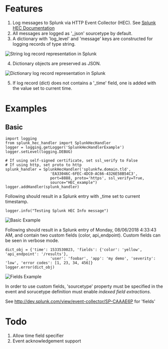 # Features
1. Log messages to Splunk via HTTP Event Collector (HEC).
See [Splunk HEC Documentation](http://docs.splunk.com/Documentation/Splunk/latest/Data/AboutHEC)
2. All messages are logged as '_json' sourcetype by default.
3. A dictionary with 'log_level' and 'message' keys are constructed for logging records of type string.

![String log record representation in Splunk](https://github.com/vavarachen/splunk_http_handler/blob/master/resources/str_record.png)

4. Dictionary objects are preserved as JSON.

![Dictionary log record representation in Splunk](https://github.com/vavarachen/splunk_http_handler/blob/master/resources/dict_record.png)

5. If log record (dict) does not contains a '_time' field,  one is added with the value set to current time.

# Examples

## Basic
```
import logging
from splunk_hec_handler import SplunkHecHandler
logger = logging.getLogger('SplunkHecHandlerExample')
logger.setLevel(logging.DEBUG)

# If using self-signed certificate, set ssl_verify to False
# If using http, set proto to http
splunk_handler = SplunkHecHandler('splunkfw.domain.tld',
                    'EA33046C-6FEC-4DC0-AC66-4326E58B54C3',
                    port=8888, proto='https', ssl_verify=True,
                    source="HEC_example")
logger.addHandler(splunk_handler)
```

Following should result in a Splunk entry with _time set to current timestamp.

```
logger.info("Testing Splunk HEC Info message")
```

![Basic Example](https://github.com/vavarachen/splunk_http_handler/blob/master/resources/basic_example.png)

Following should result in a Splunk entry of Monday, 08/06/2018 4:33:43 AM, and contain two
custom fields (color, api_endpoint).  Custom fields can be seen in verbose mode. 

```
dict_obj = {'time': 1533530023, 'fields': {'color': 'yellow', 'api_endpoint': '/results'},
                    'user': 'foobar', 'app': 'my demo', 'severity': 'low', 'error codes': [1, 23, 34, 456]}
logger.error(dict_obj)
```

![Fields Example](https://github.com/vavarachen/splunk_http_handler/blob/master/resources/fields_example.png)

In order to use custom fields, 'sourcetype' property must be specified in the event 
and sorucetype definition must enable *indexed field extractions*.

See http://dev.splunk.com/view/event-collector/SP-CAAAE6P for 'fields'

# Todo
1. Allow time field specifier
2. Event acknowledgement support

